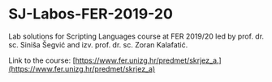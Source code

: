 # SJ-Labos-FER-2019-20
Lab solutions for Scripting Languages course at FER 2019/20 led by prof. dr. sc. Siniša Šegvić and izv. prof. dr. sc. Zoran Kalafatić.

Link to the course: [https://www.fer.unizg.hr/predmet/skrjez_a.](https://www.fer.unizg.hr/predmet/skrjez_a)
